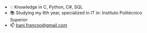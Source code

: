 - 💡 Knowledge in C, Python, C#, SQL
- 📚 Studying my 6th year, specialized in IT in: Instituto Politécnico Superior
- 📫 bani.francoo@gmail.com

<!---
franbani/franbani is a ✨ special ✨ repository because its `README.md` (this file) appears on your GitHub profile.
You can click the Preview link to take a look at your changes.
--->
